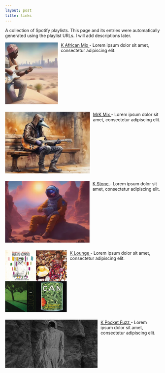 ```yaml
---
layout: post
title: links
---
```


A collection of Spotify playlists. This page and its entries were automatically generated using the playlist URLs. I will add descriptions later.

<div style="float: left; clear: left; height: 225px;">
<a href="https://open.spotify.com/playlist/5IPCmzI4LZ6JkF1UXPNMeY">
  <img src="/assets/images/KAfricanMix.png" alt="K African Mix thumbnail" style="float: left; clear: left; margin-right: 10px; max-height: 200px; width: auto;"/>
  K African Mix
</a> - Lorem ipsum dolor sit amet, consectetur adipiscing elit.
</div>

<div style="float: left; clear: left; height: 225px;">
<a href="https://open.spotify.com/playlist/13ahX5FXGbRZeVJ6Ohek4T?si=YuS36vnFQRKwKGD_UNUtQQ">
  <img src="/assets/images/MrKMix.png" alt="MrK Mix thumbnail" style="float: left; clear: left; margin-right: 10px; max-height: 200px; width: auto;"/>
  MrK Mix
</a> - Lorem ipsum dolor sit amet, consectetur adipiscing elit.
</div>

<div style="float: left; clear: left; height: 225px;">
<a href="https://open.spotify.com/playlist/6sI29QfV7Y4E6lK8WIn81b">
  <img src="/assets/images/KStone.png" alt="K Stone thumbnail" style="float: left; clear: left; margin-right: 10px; max-height: 200px; width: auto;"/>
  K Stone
</a> - Lorem ipsum dolor sit amet, consectetur adipiscing elit.
</div>

<div style="float: left; clear: left; height: 225px;">
<a href="https://open.spotify.com/playlist/3LL4KtMaku3ZJCvCocwrtA">
  <img src="/assets/images/KLounge.png" alt="K Lounge thumbnail" style="float: left; clear: left; margin-right: 10px; max-height: 200px; width: auto;"/>
  K Lounge
</a> - Lorem ipsum dolor sit amet, consectetur adipiscing elit.
</div>

<div style="float: left; clear: left; height: 225px;">
<a href="https://open.spotify.com/playlist/4St58heOdVaFDgdolBxCwW">
  <img src="/assets/images/KPocketFuzz.png" alt="K Pocket Fuzz thumbnail" style="float: left; clear: left; margin-right: 10px; max-height: 200px; width: auto;"/>
  K Pocket Fuzz
</a> - Lorem ipsum dolor sit amet, consectetur adipiscing elit.
</div>